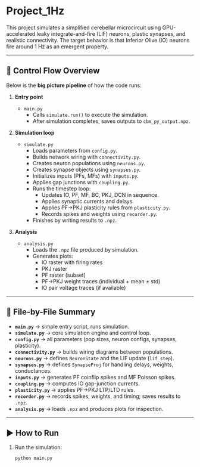 # Project_1Hz

This project simulates a simplified cerebellar microcircuit using
GPU-accelerated leaky integrate-and-fire (LIF) neurons, plastic synapses,
and realistic connectivity. The target behavior is that Inferior Olive (IO)
neurons fire around 1 Hz as an emergent property.

---

## 🚦 Control Flow Overview

Below is the **big picture pipeline** of how the code runs:

1. **Entry point**
   - `main.py`
     - Calls `simulate.run()` to execute the simulation.
     - After simulation completes, saves outputs to `cbm_py_output.npz`.

2. **Simulation loop**
   - `simulate.py`
     - Loads parameters from `config.py`.
     - Builds network wiring with `connectivity.py`.
     - Creates neuron populations using `neurons.py`.
     - Creates synapse objects using `synapses.py`.
     - Initializes inputs (PFs, MFs) with `inputs.py`.
     - Applies gap junctions with `coupling.py`.
     - Runs the timestep loop:
       - Updates IO, PF, MF, BC, PKJ, DCN in sequence.
       - Applies synaptic currents and delays.
       - Applies PF→PKJ plasticity rules from `plasticity.py`.
       - Records spikes and weights using `recorder.py`.
     - Finishes by writing results to `.npz`.

3. **Analysis**
   - `analysis.py`
     - Loads the `.npz` file produced by simulation.
     - Generates plots:
       - IO raster with firing rates
       - PKJ raster
       - PF raster (subset)
       - PF→PKJ weight traces (individual + mean ± std)
       - IO pair voltage traces (if available)

---

## 📂 File-by-File Summary

- **`main.py`** → simple entry script, runs simulation.  
- **`simulate.py`** → core simulation engine and control loop.  
- **`config.py`** → all parameters (pop sizes, neuron configs, synapses, plasticity).  
- **`connectivity.py`** → builds wiring diagrams between populations.  
- **`neurons.py`** → defines `NeuronState` and the LIF update (`lif_step`).  
- **`synapses.py`** → defines `SynapseProj` for handling delays, weights, conductances.  
- **`inputs.py`** → generates PF coinflip spikes and MF Poisson spikes.  
- **`coupling.py`** → computes IO gap-junction currents.  
- **`plasticity.py`** → applies PF→PKJ LTP/LTD rules.  
- **`recorder.py`** → records spikes, weights, and timing; saves results to `.npz`.  
- **`analysis.py`** → loads `.npz` and produces plots for inspection.  

---

## ▶️ How to Run

1. Run the simulation:
   ```bash
   python main.py